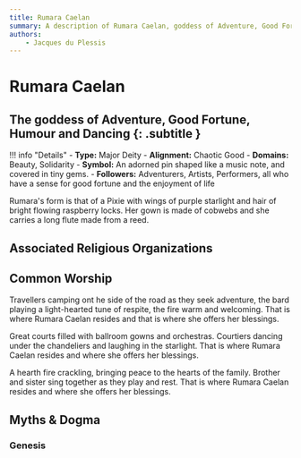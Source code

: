 ```yaml
---
title: Rumara Caelan
summary: A description of Rumara Caelan, goddess of Adventure, Good Fortune, Humour and Dancing.
authors:
    - Jacques du Plessis
---
```

# Rumara Caelan
## The goddess of Adventure, Good Fortune, Humour and Dancing {: .subtitle }

!!! info "Details"
    - **Type:** Major Deity
    - **Alignment:** Chaotic Good
    - **Domains:** Beauty, Solidarity
    - **Symbol:** An adorned pin shaped like a music note, and covered in tiny gems.
    - **Followers:** Adventurers, Artists, Performers, all who have a sense for good fortune and the enjoyment of life

Rumara's form is that of a Pixie with wings of purple starlight and hair of bright flowing raspberry locks.  Her gown is made of cobwebs and she carries a long flute made from a reed.

## Associated Religious Organizations

## Common Worship
Travellers camping ont he side of the road as they seek adventure, the bard playing a light-hearted tune of respite, the fire warm and welcoming.  That is where Rumara Caelan resides and that is where she offers her blessings.

Great courts filled with ballroom gowns and orchestras. Courtiers dancing under the chandeliers and laughing in the starlight. That is where Rumara Caelan resides and where she offers her blessings.

A hearth fire crackling, bringing peace to the hearts of the family. Brother and sister sing together as they play and rest. That is where Rumara Caelan resides and where she offers her blessings.

## Myths & Dogma
### Genesis
